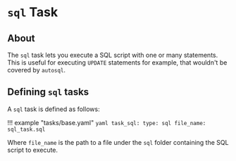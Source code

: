 # `sql` Task

## About

The `sql` task lets you execute a SQL script with one or many statements. This is useful for
executing `UPDATE` statements for example, that wouldn't be covered by `autosql`.

## Defining `sql` tasks

A `sql` task is defined as follows:

!!! example "tasks/base.yaml"
    ```yaml
    task_sql:
      type: sql
      file_name: sql_task.sql
    ```

Where `file_name` is the path to a file under the `sql` folder containing the
SQL script to execute.
